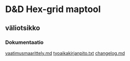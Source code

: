 # **D&D Hex-grid maptool**

## väliotsikko

### Dokumentaatio

[vaatimusmaarittely.md](https://github.com/kaariroo/ot-harjoitustyo/blob/master/dokumentaatio/vaatimusmaarittely.md)
[tyoaikakirjanpito.txt](https://github.com/kaariroo/ot-harjoitustyo/blob/master/dokumentaatio/tyoaikakirjanpito.txt)
[changelog.md](https://github.com/kaariroo/ot-harjoitustyo/blob/master/hex-grid-app/dokumentaatio/changelog.md)
